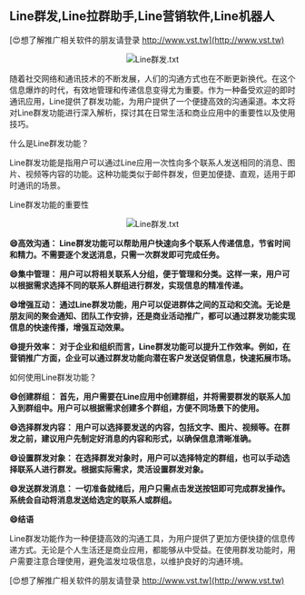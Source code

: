 ## **Line群发,Line拉群助手,Line营销软件,Line机器人**

[😍想了解推广相关软件的朋友请登录 http://www.vst.tw](http://www.vst.tw)

 <center><img src="https://vst.tw/MP4/tuiguang/png/1.png" alt="Line群发.txt"></center>

随着社交网络和通讯技术的不断发展，人们的沟通方式也在不断更新换代。在这个信息爆炸的时代，有效地管理和传递信息变得尤为重要。作为一种备受欢迎的即时通讯应用，Line提供了群发功能，为用户提供了一个便捷高效的沟通渠道。本文将对Line群发功能进行深入解析，探讨其在日常生活和商业应用中的重要性以及使用技巧。

什么是Line群发功能？

Line群发功能是指用户可以通过Line应用一次性向多个联系人发送相同的消息、图片、视频等内容的功能。这种功能类似于邮件群发，但更加便捷、直观，适用于即时通讯的场景。

Line群发功能的重要性

 <center><img src="https://vst.tw/MP4/tuiguang/png/7.png" alt="Line群发.txt"></center>

**😄高效沟通： Line群发功能可以帮助用户快速向多个联系人传递信息，节省时间和精力。不需要逐个发送消息，只需一次群发即可完成任务。**

**😄集中管理： 用户可以将相关联系人分组，便于管理和分类。这样一来，用户可以根据需求选择不同的联系人群组进行群发，实现信息的精准传递。**

**😄增强互动： 通过Line群发功能，用户可以促进群体之间的互动和交流。无论是朋友间的聚会通知、团队工作安排，还是商业活动推广，都可以通过群发功能实现信息的快速传播，增强互动效果。**

**😄提升效率： 对于企业和组织而言，Line群发功能可以提升工作效率。例如，在营销推广方面，企业可以通过群发功能向潜在客户发送促销信息，快速拓展市场。**

如何使用Line群发功能？

**😄创建群组： 首先，用户需要在Line应用中创建群组，并将需要群发的联系人加入到群组中。用户可以根据需求创建多个群组，方便不同场景下的使用。**

**😄选择群发内容： 用户可以选择要发送的内容，包括文字、图片、视频等。在群发之前，建议用户先制定好消息的内容和形式，以确保信息清晰准确。**

**😄设置群发对象： 在选择群发对象时，用户可以选择特定的群组，也可以手动选择联系人进行群发。根据实际需求，灵活设置群发对象。**

**😄发送群发消息： 一切准备就绪后，用户只需点击发送按钮即可完成群发操作。系统会自动将消息发送给选定的联系人或群组。**

**😄结语**

Line群发功能作为一种便捷高效的沟通工具，为用户提供了更加方便快捷的信息传递方式。无论是个人生活还是商业应用，都能够从中受益。在使用群发功能时，用户需要注意合理使用，避免滥发垃圾信息，以维护良好的沟通环境。

[😍想了解推广相关软件的朋友请登录 http://www.vst.tw](http://www.vst.tw)



